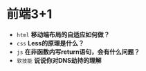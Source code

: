 # 前端3+1
- `html` **移动端布局的自适应如何做？**
- `css` **Less的原理是什么？**
- `js` **在非函数内写return语句，会有什么问题？**
- `软技能` **说说你对DNS劫持的理解**